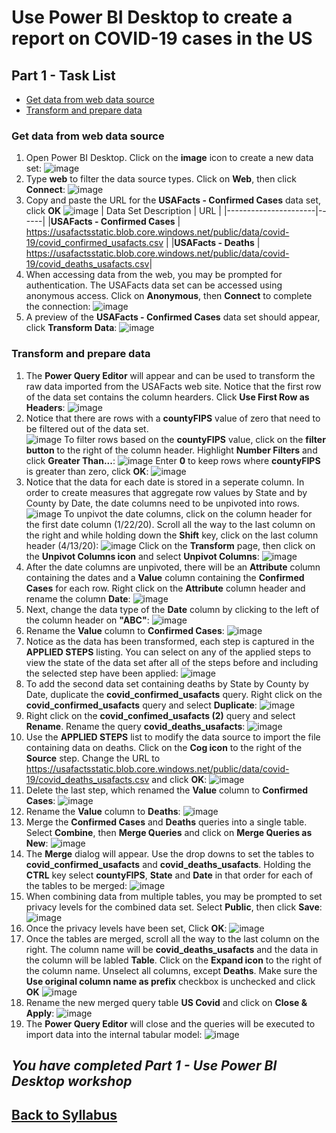 
# Use Power BI Desktop to create a report on COVID-19 cases in the US

## Part 1 - Task List

- [Get data from web data source](#Get-data-from-web-data-source)
- [Transform and prepare data](#Transform-and-prepare-data)

### Get data from web data source

1. Open Power BI Desktop.  Click on the **image** icon to create a new data set:
![image](media/image001.png?raw=true)
1. Type **web** to filter the data source types.  Click on **Web**, then click **Connect**:
![image](media/image002.png?raw=true)
1. Copy and paste the URL for the **USAFacts - Confirmed Cases** data set, click **OK**
![image](media/image003.png?raw=true)
    | Data Set Description | URL  |
    |----------------------|------|
    |**USAFacts - Confirmed Cases**  | <https://usafactsstatic.blob.core.windows.net/public/data/covid-19/covid_confirmed_usafacts.csv> |
    |**USAFacts - Deaths** | <https://usafactsstatic.blob.core.windows.net/public/data/covid-19/covid_deaths_usafacts.csv>|
1. When accessing data from the web, you may be prompted for authentication.  The USAFacts data set can be accessed using anonymous access.  Click on **Anonymous**, then **Connect** to complete the connection:
![image](media/image003a.png?raw=true)
1. A preview of the **USAFacts - Confirmed Cases** data set should appear, click **Transform Data**:
![image](media/image004.png?raw=true)

### Transform and prepare data

1. The **Power Query Editor** will appear and can be used to transform the raw data imported from the USAFacts web site.  Notice that the first row of the data set contains the column hearders.  Click **Use First Row as Headers**:
![image](media/image005.png?raw=true)
1. Notice that there are rows with a **countyFIPS** value of zero that need to be filtered out of the data set.  
![image](media/image006.png?raw=true)
To filter rows based on the **countyFIPS** value, click on the **filter button** to the right of the column header.  Highlight **Number Filters** and click **Greater Than...**:
![image](media/image007.png?raw=true)
Enter **0** to keep rows where **countyFIPS** is greater than zero, click **OK**:
![image](media/image008.png?raw=true)
1. Notice that the data for each date is stored in a seperate column.  In order to create measures that aggregate row values by State and by County by Date, the date columns need to be unpivoted into rows.
![image](media/image009.png?raw=true)
To unpivot the date columns, click on the column header for the first date column (1/22/20).  Scroll all the way to the last column on the right and while holding down the **Shift** key, click on the last column header (4/13/20):
![image](media/image010.png?raw=true)
Click on the **Transform** page, then click on the **Unpivot Columns icon** and select **Unpivot Columns**:
![image](media/image011.png?raw=true)
1. After the date columns are unpivoted, there will be an **Attribute** column containing the dates and a **Value** column containing the **Confirmed Cases** for each row.  Right click on the **Attribute** column header and rename the column **Date**:
![image](media/image012.png?raw=true)
1. Next, change the data type of the **Date** column by clicking to the left of the column header on **"ABC"**:
![image](media/image013.png?raw=true)
1. Rename the **Value** column to **Confirmed Cases**:
![image](media/image014.png?raw=true)
1. Notice as the data has been transformed, each step is captured in the **APPLIED STEPS** listing.  You can select on any of the applied steps to view the state of the data set after all of the steps before and including the selected step have been applied:
![image](media/image015.png?raw=true)
1. To add the second data set containing deaths by State by County by Date, duplicate the **covid_confirmed_usafacts** query.  Right click on the **covid_confirmed_usafacts** query and select **Duplicate**:
![image](media/image016.png?raw=true)
1. Right click on the **covid_confimed_usafacts (2)** query and select **Rename**.  Rename the query **covid_deaths_usafacts**:
![image](media/image017.png?raw=true)
1. Use the **APPLIED STEPS** list to modify the data source to import the file containing data on deaths.  Click on the **Cog icon** to the right of the **Source** step.  Change the URL to <https://usafactsstatic.blob.core.windows.net/public/data/covid-19/covid_deaths_usafacts.csv> and click **OK**:
![image](media/image018.png?raw=true)
1. Delete the last step, which renamed the **Value** column to **Confirmed Cases**:
![image](media/image019.png?raw=true)
1. Rename the **Value** column to **Deaths**:
![image](media/image020.png?raw=true)
1. Merge the **Confirmed Cases** and **Deaths** queries into a single table.  Select **Combine**, then **Merge Queries** and click on **Merge Queries as New**:
![image](media/image021.png?raw=true)
1. The **Merge** dialog will appear.  Use the drop downs to set the tables to **covid_confirmed_usafacts** and **covid_deaths_usafacts**.  Holding the **CTRL** key select **countyFIPS**, **State** and **Date** in that order for each of the tables to be merged:
![image](media/image022.png?raw=true)
1. When combining data from multiple tables, you may be prompted to set privacy levels for the combined data set.  Select **Public**, then click **Save**:
![image](media/image022a.png)
1. Once the privacy levels have been set, Click **OK**:
![image](media/image022b.png?raw=true)
1. Once the tables are merged, scroll all the way to the last column on the right.  The column name will be **covid_deaths_usafacts** and the data in the column will be labled **Table**.  Click on the **Expand icon** to the right of the column name.  Unselect all columns, except **Deaths**.  Make sure the **Use original column name as prefix** checkbox is unchecked and click **OK**
![image](media/image022c.png?raw=true)
1. Rename the new merged query table **US Covid** and click on **Close & Apply**:
![image](media/image023.png?raw=true)
1. The **Power Query Editor** will close and the queries will be executed to import data into the internal tabular model:
![image](media/image024.png?raw=true)

## *You have completed Part 1 - Use Power BI Desktop workshop*

## [Back to Syllabus](readme.md)
